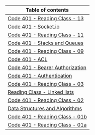 Table of contents                                       | 
|-------------------------------------------------------|
|[Code 401 - Reading Class - 13](./Notes/Class-13.md) |
|[Code 401 - Socket.io](./Notes/socketio.md) |
|[Code 401 - Reading Class - 11](./Notes/Class-11.md)|
|[Code 401 - Stacks and Queues](./Notes/stacks-and-queues.md)|
|[Code 401 - Reading Class - 09](./Notes/Class-09.md) |
|[Code 401 - ACL](./Notes/ACL.md) |
|[Code 401 - Bearer Authorization](./Notes/BearerAuthorization.md) |
|[Code 401 - Authentication](./Notes/Authentication.md) |
|[Code 401 - Reading Class - 03](./Notes/Class-03.md)   |
|[Reading Class - Linked lists](./Notes/Linked-lists.md)|
|[Code 401 - Reading Class - 02](./Notes/Class-02.md)   |
|[Data Structures and Algorithms](./Notes/DSA.md)       |
|[Code 401 - Reading Class - 01b](./Notes/Class-01b.md) |
|[Code 401 - Reading Class - 01a](./Notes/Class-01a.md) |
